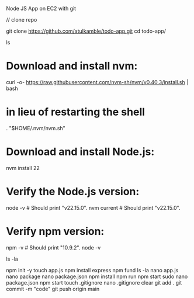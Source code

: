 Node JS App on EC2 with git 

// clone repo 

git clone https://github.com/atulkamble/todo-app.git
cd todo-app/

ls

# Download and install nvm:
curl -o- https://raw.githubusercontent.com/nvm-sh/nvm/v0.40.3/install.sh | bash
 # in lieu of restarting the shell
\. "$HOME/.nvm/nvm.sh"
# Download and install Node.js:
nvm install 22
# Verify the Node.js version:
node -v # Should print "v22.15.0".
nvm current # Should print "v22.15.0".
# Verify npm version:
npm -v # Should print "10.9.2".
node -v

ls -la

npm init -y
touch app.js
npm install express
npm fund
ls -la
nano app.js 
nano package
nano package.json 
npm install
npm run
npm start
sudo nano package.json 
npm start
touch .gitignore
nano .gitignore 
clear
git add .
git commit -m "code"
git push origin main
